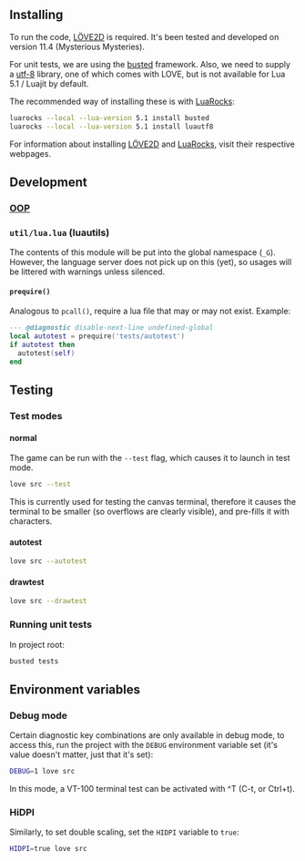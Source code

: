 ## Installing

To run the code, [LÖVE2D] is required. It's been tested and
developed on version 11.4 (Mysterious Mysteries).

For unit tests, we are using the [busted] framework. Also, we
need to supply a [utf-8][luautf8] library, one of which comes
with LOVE, but is not available for Lua 5.1 / Luajit by default.

The recommended way of installing these is with [LuaRocks]:

```sh
luarocks --local --lua-version 5.1 install busted
luarocks --local --lua-version 5.1 install luautf8
```

For information about installing [LÖVE2D] and [LuaRocks], visit
their respective webpages.

## Development

### [OOP](doc/development/OOP.md)

### `util/lua.lua` (luautils)

The contents of this module will be put into the global
namespace (`_G`). However, the language server does not pick up
on this (yet), so usages will be littered with warnings unless
silenced.

#### `prequire()`

Analogous to `pcall()`, require a lua file that may or may not
exist. Example:

```lua
--- @diagnostic disable-next-line undefined-global
local autotest = prequire('tests/autotest')
if autotest then
  autotest(self)
end
```

## Testing

### Test modes

#### normal

The game can be run with the `--test` flag, which causes it to launch in test
mode.

```sh
love src --test
```

This is currently used for testing the canvas terminal, therefore it causes the
terminal to be smaller (so overflows are clearly visible), and pre-fills it with
characters.

#### autotest

```sh
love src --autotest
```

#### drawtest

```sh
love src --drawtest
```

### Running unit tests

In project root:

```sh
busted tests
```

## Environment variables

### Debug mode

Certain diagnostic key combinations are only available in debug
mode, to access this, run the project with the `DEBUG`
environment variable set (it's value doesn't matter, just that
it's set):

```sh
DEBUG=1 love src
```

In this mode, a VT-100 terminal test can be activated with ^T
(C-t, or Ctrl+t).

### HiDPI

Similarly, to set double scaling, set the `HIDPI` variable to
`true`:

```sh
HIDPI=true love src
```

[löve2d]: https://love2d.org
[busted]: https://lunarmodules.github.io/busted/
[luautf8]: https://github.com/starwing/luautf8
[luarocks]: https://luarocks.org/
